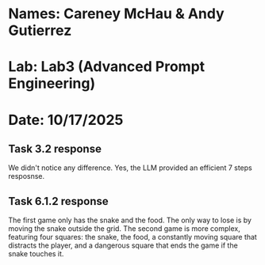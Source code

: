 # Names: Careney McHau & Andy Gutierrez 
# Lab: Lab3 (Advanced Prompt Engineering)
# Date: 10/17/2025


## Task 3.2 response
We didn't notice any difference. 
Yes, the LLM provided an efficient 7 steps resposnse.


## Task 6.1.2 response
The first game only has the snake and the food. The only way to lose is by moving the snake outside the grid. The second game is more complex, featuring four squares: the snake, the food, a constantly moving square that distracts the player, and a dangerous square that ends the game if the snake touches it.